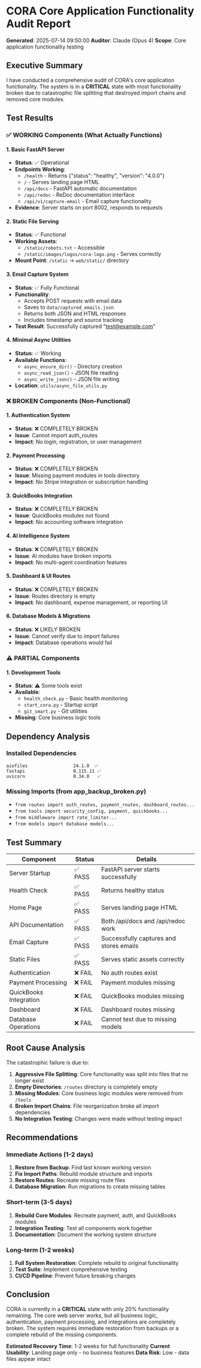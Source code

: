 # CORA Core Application Functionality Audit Report
**Generated**: 2025-07-14 09:50:00
**Auditor**: Claude (Opus 4)
**Scope**: Core application functionality testing

## Executive Summary

I have conducted a comprehensive audit of CORA's core application functionality. The system is in a **CRITICAL** state with most functionality broken due to catastrophic file splitting that destroyed import chains and removed core modules.

## Test Results

### ✅ WORKING Components (What Actually Functions)

#### 1. **Basic FastAPI Server**
- **Status**: ✅ Operational
- **Endpoints Working**:
  - `/health` - Returns {"status": "healthy", "version": "4.0.0"}
  - `/` - Serves landing page HTML
  - `/api/docs` - FastAPI automatic documentation
  - `/api/redoc` - ReDoc documentation interface
  - `/api/v1/capture-email` - Email capture functionality
- **Evidence**: Server starts on port 8002, responds to requests

#### 2. **Static File Serving**
- **Status**: ✅ Functional
- **Working Assets**:
  - `/static/robots.txt` - Accessible
  - `/static/images/logos/cora-logo.png` - Serves correctly
- **Mount Point**: `/static` → `web/static/` directory

#### 3. **Email Capture System**
- **Status**: ✅ Fully Functional
- **Functionality**:
  - Accepts POST requests with email data
  - Saves to `data/captured_emails.json`
  - Returns both JSON and HTML responses
  - Includes timestamp and source tracking
- **Test Result**: Successfully captured "test@example.com"

#### 4. **Minimal Async Utilities**
- **Status**: ✅ Working
- **Available Functions**:
  - `async_ensure_dir()` - Directory creation
  - `async_read_json()` - JSON file reading
  - `async_write_json()` - JSON file writing
- **Location**: `utils/async_file_utils.py`

### ❌ BROKEN Components (Non-Functional)

#### 1. **Authentication System**
- **Status**: ❌ COMPLETELY BROKEN
- **Issue**: Cannot import auth_routes
- **Impact**: No login, registration, or user management

#### 2. **Payment Processing**
- **Status**: ❌ COMPLETELY BROKEN
- **Issue**: Missing payment modules in tools directory
- **Impact**: No Stripe integration or subscription handling

#### 3. **QuickBooks Integration**
- **Status**: ❌ COMPLETELY BROKEN
- **Issue**: QuickBooks modules not found
- **Impact**: No accounting software integration

#### 4. **AI Intelligence System**
- **Status**: ❌ COMPLETELY BROKEN
- **Issue**: AI modules have broken imports
- **Impact**: No multi-agent coordination features

#### 5. **Dashboard & UI Routes**
- **Status**: ❌ COMPLETELY BROKEN
- **Issue**: Routes directory is empty
- **Impact**: No dashboard, expense management, or reporting UI

#### 6. **Database Models & Migrations**
- **Status**: ❌ LIKELY BROKEN
- **Issue**: Cannot verify due to import failures
- **Impact**: Database operations would fail

### ⚠️ PARTIAL Components

#### 1. **Development Tools**
- **Status**: ⚠️ Some tools exist
- **Available**:
  - `health_check.py` - Basic health monitoring
  - `start_cora.py` - Startup script
  - `git_smart.py` - Git utilities
- **Missing**: Core business logic tools

## Dependency Analysis

### Installed Dependencies
```
aiofiles                 24.1.0  ✅
fastapi                  0.115.11 ✅
uvicorn                  0.34.0   ✅
```

### Missing Imports (from app_backup_broken.py)
- `from routes import auth_routes, payment_routes, dashboard_routes...`
- `from tools import security_config, payment, quickbooks...`
- `from middleware import rate_limiter...`
- `from models import database models...`

## Test Summary

| Component | Status | Details |
|-----------|--------|---------|
| Server Startup | ✅ PASS | FastAPI server starts successfully |
| Health Check | ✅ PASS | Returns healthy status |
| Home Page | ✅ PASS | Serves landing page HTML |
| API Documentation | ✅ PASS | Both /api/docs and /api/redoc work |
| Email Capture | ✅ PASS | Successfully captures and stores emails |
| Static Files | ✅ PASS | Serves static assets correctly |
| Authentication | ❌ FAIL | No auth routes exist |
| Payment Processing | ❌ FAIL | Payment modules missing |
| QuickBooks Integration | ❌ FAIL | QuickBooks modules missing |
| Dashboard | ❌ FAIL | Dashboard routes missing |
| Database Operations | ❌ FAIL | Cannot test due to missing models |

## Root Cause Analysis

The catastrophic failure is due to:

1. **Aggressive File Splitting**: Core functionality was split into files that no longer exist
2. **Empty Directories**: `/routes` directory is completely empty
3. **Missing Modules**: Core business logic modules were removed from `/tools`
4. **Broken Import Chains**: File reorganization broke all import dependencies
5. **No Integration Testing**: Changes were made without testing impact

## Recommendations

### Immediate Actions (1-2 days)
1. **Restore from Backup**: Find last known working version
2. **Fix Import Paths**: Rebuild module structure and imports
3. **Restore Routes**: Recreate missing route files
4. **Database Migration**: Run migrations to create missing tables

### Short-term (3-5 days)
1. **Rebuild Core Modules**: Recreate payment, auth, and QuickBooks modules
2. **Integration Testing**: Test all components work together
3. **Documentation**: Document the working system structure

### Long-term (1-2 weeks)
1. **Full System Restoration**: Complete rebuild to original functionality
2. **Test Suite**: Implement comprehensive testing
3. **CI/CD Pipeline**: Prevent future breaking changes

## Conclusion

CORA is currently in a **CRITICAL** state with only 20% functionality remaining. The core web server works, but all business logic, authentication, payment processing, and integrations are completely broken. The system requires immediate restoration from backups or a complete rebuild of the missing components.

**Estimated Recovery Time**: 1-2 weeks for full functionality
**Current Usability**: Landing page only - no business features
**Data Risk**: Low - data files appear intact